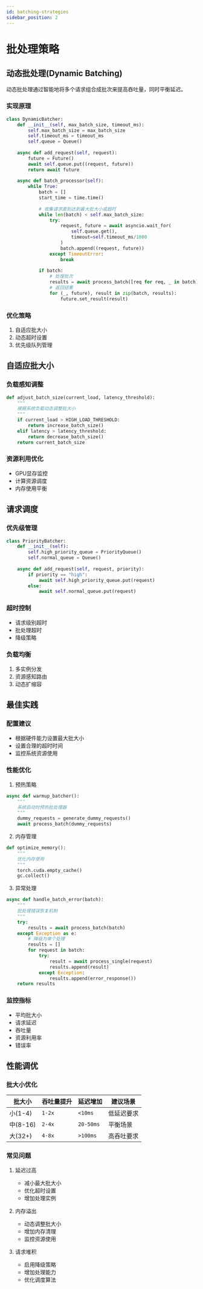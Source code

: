 ```yaml
---
id: batching-strategies
sidebar_position: 2
---
```


# 批处理策略

## 动态批处理(Dynamic Batching)

动态批处理通过智能地将多个请求组合成批次来提高吞吐量，同时平衡延迟。

### 实现原理
```python
class DynamicBatcher:
    def __init__(self, max_batch_size, timeout_ms):
        self.max_batch_size = max_batch_size
        self.timeout_ms = timeout_ms
        self.queue = Queue()
        
    async def add_request(self, request):
        future = Future()
        await self.queue.put((request, future))
        return await future
        
    async def batch_processor(self):
        while True:
            batch = []
            start_time = time.time()
            
            # 收集请求直到达到最大批大小或超时
            while len(batch) < self.max_batch_size:
                try:
                    request, future = await asyncio.wait_for(
                        self.queue.get(),
                        timeout=self.timeout_ms/1000
                    )
                    batch.append((request, future))
                except TimeoutError:
                    break
                    
            if batch:
                # 处理批次
                results = await process_batch([req for req, _ in batch])
                # 返回结果
                for (_, future), result in zip(batch, results):
                    future.set_result(result)
```

### 优化策略
1. 自适应批大小
2. 动态超时设置
3. 优先级队列管理

## 自适应批大小

### 负载感知调整
```python
def adjust_batch_size(current_load, latency_threshold):
    """
    根据系统负载动态调整批大小
    """
    if current_load > HIGH_LOAD_THRESHOLD:
        return increase_batch_size()
    elif latency > latency_threshold:
        return decrease_batch_size()
    return current_batch_size
```

### 资源利用优化
- GPU显存监控
- 计算资源调度
- 内存使用平衡

## 请求调度

### 优先级管理
```python
class PriorityBatcher:
    def __init__(self):
        self.high_priority_queue = PriorityQueue()
        self.normal_queue = Queue()
        
    async def add_request(self, request, priority):
        if priority == "high":
            await self.high_priority_queue.put(request)
        else:
            await self.normal_queue.put(request)
```

### 超时控制
- 请求级别超时
- 批处理超时
- 降级策略

### 负载均衡
1. 多实例分发
2. 资源感知路由
3. 动态扩缩容

## 最佳实践

### 配置建议
- 根据硬件能力设置最大批大小
- 设置合理的超时时间
- 监控系统资源使用

### 性能优化
1. 预热策略
```python
async def warmup_batcher():
    """
    系统启动时预热批处理器
    """
    dummy_requests = generate_dummy_requests()
    await process_batch(dummy_requests)
```

2. 内存管理
```python
def optimize_memory():
    """
    优化内存使用
    """
    torch.cuda.empty_cache()
    gc.collect()
```

3. 异常处理
```python
async def handle_batch_error(batch):
    """
    批处理错误恢复机制
    """
    try:
        results = await process_batch(batch)
    except Exception as e:
        # 降级为单个处理
        results = []
        for request in batch:
            try:
                result = await process_single(request)
                results.append(result)
            except Exception:
                results.append(error_response())
    return results
```

### 监控指标
- 平均批大小
- 请求延迟
- 吞吐量
- 资源利用率
- 错误率

## 性能调优

### 批大小优化
| 批大小 | 吞吐量提升 | 延迟增加 | 建议场景 |
|-------|-----------|---------|---------|
| 小(1-4) | `1-2x` | `<10ms` | 低延迟要求 |
| 中(8-16) | `2-4x` | `20-50ms` | 平衡场景 |
| 大(32+) | `4-8x` | `>100ms` | 高吞吐要求 |

### 常见问题
1. 延迟过高
   - 减小最大批大小
   - 优化超时设置
   - 增加处理实例

2. 内存溢出
   - 动态调整批大小
   - 增加内存清理
   - 监控资源使用

3. 请求堆积
   - 启用降级策略
   - 增加处理能力
   - 优化调度算法 